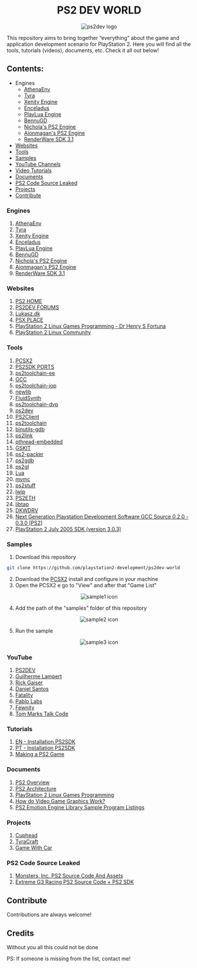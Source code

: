 <h1 align="center">PS2 DEV WORLD</h1>

<div align="center">
  <img src="assets/images/ps2dev.png" alt="ps2dev logo">
</div>

This repository aims to bring together “everything” about the game and application development scenario for PlayStation 2. Here you will find all the tools, tutorials (videos), documents, etc. Check it all out below!

## Contents:

- Engines
    - [AthenaEnv](#engines)
    - [Tyra](#engines)
    - [Xenity Engine](#engines)
    - [Enceladus](#engines)
    - [PlayLua Engine](#engines)
    - [BennuGD](#engines)
    - [Nichola's PS2 Engine](#engines)
    - [Aionmagan's PS2 Engine](#engines)
    - [RenderWare SDK 3.1](#engines)
- [Websites](#websites)
- [Tools](#tools)
- [Samples](#samples)
- [YouTube Channels](#youtube)
- [Video Tutorials](#tutorials)
- [Documents](#documents)
- [PS2 Code Source Leaked](#ps2-code-source-leaked)
- [Projects](#projects)
- [Contribute](#contribute)

### Engines

1. [AthenaEnv](https://github.com/DanielSant0s/AthenaEnv)
2. [Tyra](https://github.com/h4570/tyra)
3. [Xenity Engine](https://github.com/Fewnity)
4. [Enceladus](https://github.com/DanielSant0s/Enceladus)
5. [PlayLua Engine](https://github.com/cejtok/playluaengine)
6. [BennuGD](https://www.bennugd.org)
7. [Nichola's PS2 Engine](https://github.com/nicholas477/PS2-Engine)
8. [Aionmagan's PS2 Engine](https://github.com/Aionmagan)
9. [RenderWare SDK 3.1](https://archive.org/details/rw310-ps2)

### Websites

1. [PS2 HOME](https://www.ps2-home.com)
2. [PS2DEV FORUMS](https://forums.ps2dev.org)
3. [Lukasz.dk](http://www.ps2dev.com)
4. [PSX PLACE](https://www.psx-place.com)
5. [PlayStation 2 Linux Games Programming - Dr Henry S Fortuna](https://ps2-edu.tensioncore.com/index.html)
6. [PlayStation 2 Linux Community](https://ps2linux.no-ip.info/playstation2-linux.com/index.html)

### Tools

1.  [PCSX2](https://pcsx2.net)
2.  [PS2SDK PORTS](https://github.com/ps2dev/ps2sdk-ports)
3.  [ps2toolchain-ee](https://github.com/ps2dev/ps2toolchain-ee)
4.  [GCC](https://github.com/ps2dev/gcc)
5.  [ps2toolchain-iop](https://github.com/ps2dev/ps2toolchain-iop)
6.  [newlib](https://github.com/ps2dev/fluidsynth)
7.  [FluidSynth](https://github.com/ps2dev/ps2sdk)
8.  [ps2toolchain-dvp](https://github.com/ps2dev/ps2toolchain-dvp)
9.  [ps2dev](https://github.com/ps2dev/ps2dev)
10. [PS2Client](https://github.com/ps2dev/ps2client)
11. [ps2toolchain](https://github.com/ps2dev/ps2toolchain)
12. [binutils-gdb](https://github.com/ps2dev/binutils-gdb)
13. [ps2link](https://github.com/ps2dev/ps2link)
14. [pthread-embedded](https://github.com/ps2dev/pthread-embedded)
15. [GSKIT](https://github.com/ps2dev/gsKit)
16. [ps2-packer](https://github.com/ps2dev/ps2-packer)
17. [ps2gdb](https://github.com/ps2dev/ps2gdb)
18. [ps2gl](https://github.com/ps2dev/ps2gl)
19. [Lua](https://github.com/ps2dev/lua)
20. [mymc](https://github.com/ps2dev/mymc)
21. [ps2stuff](https://github.com/ps2dev/ps2stuff)
22. [lwip](https://github.com/ps2dev/lwip)
23. [PS2ETH](https://github.com/ps2dev/ps2eth)
24. [libtap](https://github.com/ps2dev/libtap)
25. [DKWDRV](https://github.com/DKWDRV)
26. [Next Generation Playstation Development Software GCC Source 0.2.0 - 0.3.0 [PS2]](https://archive.org/details/next-generation-playstation-development-software-gcc-source-0.2.0-0.3.0-ps2)
27. [PlayStation 2 July 2005 SDK (version 3.0.3)](https://archive.org/details/PlayStation2July2005SDKversion3.0.3)

### Samples

1. Download this repository
  ```sh
  git clone https://github.com/playstation2-development/ps2dev-world
  ```
2. Download the [PCSX2](https://pcsx2.net) install and configure in your machine
3. Open the PCSX2 e go to "View" and after that "Game List"

<div align="center">
  <img src="assets/images/samples-1.png" alt="sample1 icon">
</div>

4. Add the path of the "samples" folder of this repository

<div align="center">
  <img src="assets/images/samples-2.png" alt="sample2 icon">
</div>

5. Run the sample

<div align="center">
  <img src="assets/images/samples-3.png" alt="sample3 icon">
</div>

### YouTube
1. [PS2DEV](https://youtube.com/@ps2dev)
2. [Guilherme Lampert](https://www.youtube.com/@GuilhermeLampert)
3. [Rick Gaiser](https://www.youtube.com/@RickGaiser)
4. [Daniel Santos](https://www.youtube.com/@DanielSantosDev)
5. [Fatality](https://www.youtube.com/channel/UCCjF3u3eh3NRYOiMdTT7bcQ)
6. [Pablo Labs](https://www.youtube.com/@PabloLabs36)
7. [Fewnity](https://www.youtube.com/@Fewnity)
8. [Tom Marks Talk Code](https://www.youtube.com/@TomMarksTalksCode)

### Tutorials
1. [EN - Installation PS2SDK](https://www.youtube.com/watch?v=bsXaR_nWPFY&list=PLeIaNbfDd3faJ6HsjfZfyLgsZLSMcxaUt)
2. [PT - Installation PS2SDK](https://www.youtube.com/watch?v=wEVsYnqjOLA&list=PLeIaNbfDd3fYj3fwXQNdg3kCrcYmJIS_A)
3. [Making a PS2 Game](https://www.youtube.com/watch?v=kX_JpzxR2Qg&list=PLFZsvEE0TWOsFhZr-9KwLED3Rzlwra_Rm)

### Documents

1. [PS2 Overview](https://psi-rockin.github.io/ps2tek)
2. [PS2 Architecture](https://www.copetti.org/writings/consoles/playstation-2)
3. [PlayStation 2 Linux Games Programming](https://ps2-edu.tensioncore.com/index.html)
4. [How do Video Game Graphics Work?](https://www.youtube.com/watch?v=C8YtdC8mxTU&t=770s)
5. [PS2 Emotion Engine Library Sample Program Listings](https://archive.org/details/ps-2-emotion-engine-library-sample-program-listings/mode/2up)

### Projects

1. [Cuphead](https://www.youtube.com/@EclipseBladeStudio)
2. [TyraCraft](https://www.youtube.com/@TyraCraft)
3. [Game With Car](https://github.com/freebytego/gwc-ps2)

### PS2 Code Source Leaked

1. [Monsters, Inc. PS2 Source Code And Assets](https://archive.org/details/monstersinc-code-assets)
2. [Extreme G3 Racing PS2 Source Code + PS2 SDK](https://archive.org/details/extreme-g3-racing-source-code)

## Contribute

Contributions are always welcome!

## Credits

Without you all this could not be done

PS: If someone is missing from the list, contact me!